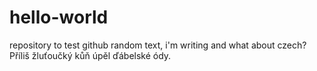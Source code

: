 # hello-world
repository to test github
random text, i'm writing
and what about czech?
Příliš žluťoučký kůň úpěl ďábelské ódy.
